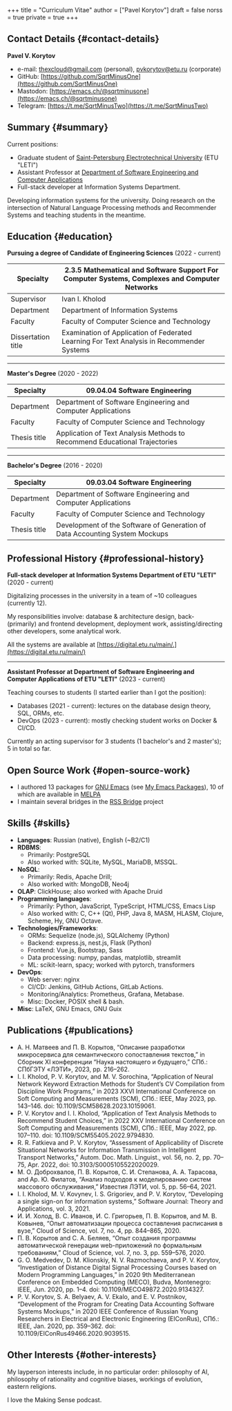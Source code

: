 +++
title = "Curriculum Vitae"
author = ["Pavel Korytov"]
draft = false
norss = true
private = true
+++

## Contact Details {#contact-details}

**Pavel V. Korytov**

-   e-mail: [thexcloud@gmail.com](mailto:thexcloud@gmail.com) (personal), [pvkorytov@etu.ru](mailto:pvkorytov@etu.ru) (corporate)
-   GitHub: [https://github.com/SqrtMinusOne](https://github.com/SqrtMinusOne)
-   Mastodon: [https://emacs.ch/@sqrtminusone](https://emacs.ch/@sqrtminusone)
-   Telegram: [https://t.me/SqrtMinusTwo](https://t.me/SqrtMinusTwo)


## Summary {#summary}

Current positions:

-   Graduate student of [Saint-Petersburg Electrotechnical University](https://etu.ru/en/university/) (ETU "LETI")
-   Assistant Professor at [Department of Software Engineering and Computer Applications](https://etu.ru/en/study/faculties/faculty-of-computing-technologies-and-informatics/departments/department-of-software-engineering-and-computer-applications)
-   Full-stack developer at Information Systems Department.

Developing information systems for the university. Doing research on the intersection of Natural Language Processing methods and Recommender Systems and teaching students in the meantime.


## Education {#education}

**Pursuing a degree of Candidate of Engineering Sciences** (2022 - current)
<div class="table-no-header">

| Specialty          | 2.3.5 Mathematical and Software Support For Computer Systems, Complexes and Computer Networks |
|--------------------|-----------------------------------------------------------------------------------------------|
| Supervisor         | Ivan I. Kholod                                                                                |
| Department         | Department of Information Systems                                                             |
| Faculty            | Faculty of Computer Science and Technology                                                    |
| Dissertation title | Examination of Application of Federated Learning For Text Analysis in Recommender Systems     |

</div>

<hr />

**Master's Degree** (2020 - 2022)
<div class="table-no-header">

| Specialty    | 09.04.04 Software Engineering                                              |
|--------------|----------------------------------------------------------------------------|
| Department   | Department of Software Engineering and Computer Applications               |
| Faculty      | Faculty of Computer Science and Technology                                 |
| Thesis title | Application of Text Analysis Methods to Recommend Educational Trajectories |

</div>

<hr />

**Bachelor's Degree** (2016 - 2020)
<div class="table-no-header">

| Specialty    | 09.03.04 Software Engineering                                               |
|--------------|-----------------------------------------------------------------------------|
| Department   | Department of Software Engineering and Computer Applications                |
| Faculty      | Faculty of Computer Science and Technology                                  |
| Thesis title | Development of the Software of Generation of Data Accounting System Mockups |

</div>


## Professional History {#professional-history}

**Full-stack developer at Information Systems Department of ETU "LETI"** (2020 - current)

Digitalizing processes in the university in a team of ~10 colleagues (currently 12).

My responsibilities involve: database &amp; architecture design, back- (primarily) and frontend development, deployment work, assisting/directing other developers, some analytical work.

All the systems are available at [https://digital.etu.ru/main/.](https://digital.etu.ru/main/)

<hr />

**Assistant Professor at Department of Software Engineering and Computer Applications of ETU "LETI"** (2023 - current)

Teaching courses to students (I started earlier than I got the position):

-   Databases (2021 - current): lectures on the database design theory, SQL, ORMs, etc.
-   DevOps (2023 - current): mostly checking student works on Docker &amp; CI/CD.

Currently an acting supervisor for 3 students (1 bachelor's and 2 master's); 5 in total so far.


## Open Source Work {#open-source-work}

-   I authored 13 packages for [GNU Emacs](https://www.gnu.org/software/emacs/) (see [My Emacs Packages](https://sqrtminusone.xyz/emacs-packages/)), 10 of which are available in [MELPA](https://melpa.org/#/)
-   I maintain several bridges in the [RSS Bridge](https://github.com/RSS-Bridge/rss-bridge) project


## Skills {#skills}

-   **Languages**: <span class="underline">Russian</span> (native), <span class="underline">English</span> (~B2/C1)
-   **RDBMS**:
    -   Primarily: <span class="underline">PostgreSQL</span>
    -   Also worked with: <span class="underline">SQLite</span>, <span class="underline">MySQL</span>, <span class="underline">MariaDB</span>, <span class="underline">MSSQL</span>.
-   **NoSQL**:
    -   Primarily: <span class="underline">Redis</span>, <span class="underline">Apache Drill</span>;
    -   Also worked with: <span class="underline">MongoDB</span>, <span class="underline">Neo4j</span>
-   **OLAP**: <span class="underline">ClickHouse</span>; also worked with <span class="underline">Apache Druid</span>
-   **Programming languages**:
    -   Primarily: <span class="underline">Python</span>, <span class="underline">JavaScript</span>, <span class="underline">TypeScript</span>, <span class="underline">HTML/CSS</span>, <span class="underline">Emacs Lisp</span>
    -   Also worked with: <span class="underline">C</span>, <span class="underline">C++ (Qt)</span>, <span class="underline">PHP</span>, <span class="underline">Java 8</span>, <span class="underline">MASM</span>, <span class="underline">HLASM</span>, <span class="underline">Clojure</span>, <span class="underline">Scheme</span>, <span class="underline">Hy</span>, <span class="underline">GNU Octave</span>.
-   **Technologies/Frameworks**:
    -   ORMs: <span class="underline">Sequelize</span> (node.js), <span class="underline">SQLAlchemy</span> (Python)
    -   Backend: <span class="underline">express.js</span>, <span class="underline">nest.js</span>, <span class="underline">Flask</span> (Python)
    -   Frontend: <span class="underline">Vue.js</span>, <span class="underline">Bootstrap</span>, <span class="underline">Sass</span>
    -   Data processing: <span class="underline">numpy</span>, <span class="underline">pandas</span>, <span class="underline">matplotlib</span>, <span class="underline">streamlit</span>
    -   ML: <span class="underline">scikit-learn</span>, <span class="underline">spacy</span>; worked with <span class="underline">pytorch</span>, <span class="underline">transformers</span>
-   **DevOps**:
    -   Web server: <span class="underline">nginx</span>
    -   CI/CD: <span class="underline">Jenkins</span>, <span class="underline">GitHub Actions</span>, <span class="underline">GitLab Actions</span>.
    -   Monitoring/Analytics: <span class="underline">Prometheus</span>, <span class="underline">Grafana</span>, <span class="underline">Metabase</span>.
    -   Misc: <span class="underline">Docker</span>, <span class="underline">POSIX shell</span> &amp; <span class="underline">bash</span>.
-   **Misc**: <span class="underline">LaTeX</span>, <span class="underline">GNU Emacs</span>, <span class="underline">GNU Guix</span>


## Publications {#publications}

-   <div class="text-ru"> А. Н. Матвеев and П. В. Корытов, “Описание разработки микросервиса для семантического сопоставления текстов,” in Сборник XI конференции “Наука настоящего и будущего,” СПб.: СПбГЭТУ «ЛЭТИ», 2023, pp. 216–262. </div>
-   I. I. Kholod, P. V. Korytov, and M. V. Sorochina, “Application of Neural Network Keyword Extraction Methods for Student’s CV Compilation from Discipline Work Programs,” in 2023 XXVI International Conference on Soft Computing and Measurements (SCM), СПб.: IEEE, May 2023, pp. 143–146. doi: 10.1109/SCM58628.2023.10159061.
-   P. V. Korytov and I. I. Kholod, “Application of Text Analysis Methods to Recommend Student Choices,” in 2022 XXV International Conference on Soft Computing and Measurements (SCM), СПб.: IEEE, May 2022, pp. 107–110. doi: 10.1109/SCM55405.2022.9794830.
-   R. R. Fatkieva and P. V. Korytov, “Assessment of Applicability of Discrete Situational Networks for Information Transmission in Intelligent Transport Networks,” Autom. Doc. Math. Linguist., vol. 56, no. 2, pp. 70–75, Apr. 2022, doi: 10.3103/S0005105522020029.
-   <div class="text-ru"> М. О. Доброхвалов, П. В. Корытов, С. И. Степанова, А. А. Тарасова, and Ар. Ю. Филатов, “Анализ подходов к моделированию систем  массового обслуживания,” Известия ЛЭТИ, vol. 5, pp. 56–64, 2021. </div>
-   I. I. Kholod, M. V. Kovynev, I. S. Grigoriev, and P. V. Korytov, “Developing a single sign-on for information systems,” Software Journal: Theory and Applications, vol. 3, 2021.
-   <div class="text-ru"> И. И. Холод, В. С. Иванов, И. С. Григорьев, П. В. Корытов, and М. В. Ковынев, “Опыт автоматизации процесса составления расписания в вузе,” Cloud of Science, vol. 7, no. 4, pp. 844–865, 2020. </div>
-   <div class="text-ru"> П. В. Корытов and С. А. Беляев, “Опыт создания программы автоматической  генерации web-приложений по формальным требованиям,” Cloud of Science, vol. 7, no. 3, pp. 559–576, 2020. </div>
-   G. O. Medvedev, D. M. Klionskiy, N. V. Razmochaeva, and P. V. Korytov, “Investigation of Distance Digital Signal Processing Courses based on Modern Programming Languages,” in 2020 9th Mediterranean Conference on Embedded Computing (MECO), Budva, Montenegro: IEEE, Jun. 2020, pp. 1–4. doi: 10.1109/MECO49872.2020.9134327.
-   P. V. Korytov, S. A. Belyaev, A. V. Ekalo, and E. V. Postnikov, “Development of the Program for Creating Data Accounting Software Systems Mockups,” in 2020 IEEE Conference of Russian Young Researchers in Electrical and Electronic Engineering (EIConRus), СПб.: IEEE, Jan. 2020, pp. 359–362. doi: 10.1109/EIConRus49466.2020.9039515.


## Other Interests {#other-interests}

My layperson interests include, in no particular order: philosophy of AI, philosophy of rationality and cognitive biases, workings of evolution, eastern religions.

I love the Making Sense podcast.
